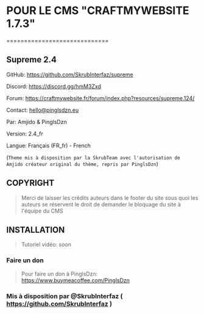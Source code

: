 # POUR LE CMS "CRAFTMYWEBSITE 1.7.3"
=============================
## Supreme 2.4

GitHub: https://github.com/SkrubInterfaz/supreme

Discord: https://discord.gg/hmM3Zxd

Forum: https://craftmywebsite.fr/forum/index.php?resources/supreme.124/

Contact: [hello@pinglsdzn.eu](mailto://hello@pinglsdzn.eu)

Par: Amjido & PinglsDzn 

Version: 2.4_fr

Langue: Français (FR_fr) - French


(`Theme mis à disposition par la SkrubTeam avec l'autorisation de Amjido créateur original du thème, repris par PinglsDzn`)

## COPYRIGHT

> Merci de laisser les crédits auteurs dans le footer du site sous quoi les auteurs se réservent le droit de demander le bloquage du site à l'équipe du CMS

## INSTALLATION

> Tutoriel vidéo: *soon*

### Faire un don

> Pour faire un don à PinglsDzn: https://www.buymeacoffee.com/PinglsDzn

### Mis à disposition par @SkrubInterfaz ( https://github.com/SkrubInterfaz )
